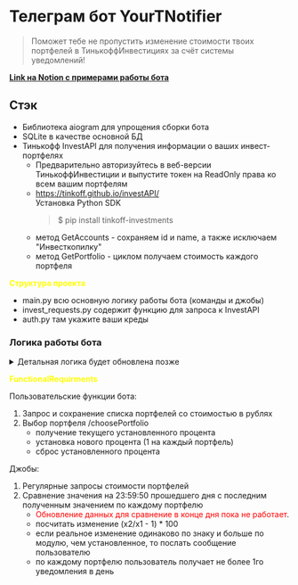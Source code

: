 # Телеграм бот YourTNotifier #

> Поможет тебе не пропустить изменение стоимости твоих портфелей в ТинькоффИнвестициях за счёт системы уведомлений!

**[Link на Notion с примерами работы бота](https://moored-mozzarella-ae6.notion.site/YourTNotifier-44ef117d2b314783abfc47ef59c4acb1?pvs=4)**

## Стэк ##
* Библиотека aiogram для упрощения сборки бота
* SQLite в качестве основной БД
* Тинькофф InvestAPI для получения информации о ваших инвест-портфелях
  * Предварительно авторизуйтесь в веб-версии ТинькоффИнвестиции и выпустите токен на ReadOnly права ко всем вашим портфелям
  * https://tinkoff.github.io/investAPI/
    <br>
    Установка Python SDK 
    > $ pip install tinkoff-investments
  * метод GetAccounts - сохраняем id и name, а также исключаем "Инвесткопилку"
  * метод GetPortfolio - циклом получаем стоимость каждого портфеля

**<span style="color:yellow">Структура проекта</span>**
* main.py всю основную логику работы бота (команды и джобы)
* invest_requests.py содержит функцию для запроса к InvestAPI
* auth.py там укажите ваши креды

### Логика работы бота ###
<details>
<summary>Детальная логика будет обновлена позже</summary>
<br>

1. Пользователь стартует работу с ботом через /start
   * сохраняем его в таблицу Users со столбцами (id , telegram_id)
   * при повторном вызове /start проверяем наличие пользователя, если уже существует, то ничего не делаем
2. Пользователь через команду /getAccountsData инициирует вызов функции getAccountsAmounts()
   * getAccountsAmounts() находится в файле invest_requests.py , обращается к API и возвращает список кортежей [('account_id','name','amount_rub':int)]. Например [('1111111111', 'Брокерский счёт', 1152465), ('2222222222', 'ИИС', 775363)]
   * записываем полученные значения в таблицу Accounts со столбцами (id , telegram_id, account_id, name, daily_change_rate, amount_rub)
     * daily_change_rate это процентное изменение портфеля за день, при котором он хочет получать уведомление
     * в таблице Accounts значение amount_rub для каждого портфеля сохраняется на конец дня (23:59:00)
     * в таблице Accounts каждому account_id соответствует только одна запись
     * в таблице Accounts каждому telegram_id может соответствовать несколько account_id
   * сообщаем пользователю, что данные успешно сохранены и возвращаем сохранённый список в виде сообщения в боте содержащего все (account_id, name, daily_change_rate, amount_rub)
   * при повторном вызове /getAccountsData проверяем наличие данных, если информация по всем портфелям пользователя уже сохранена, то спрашиваем у него через сообщение в боте, хочет ли он перезаписать данные по портфелям. Далее, если выбрал:
     * "Да", то перезаписываем данные в таблице Accounts повторным вызовом getAccountsAmounts(), в т.ч. зачищаем daily_change_rate
     * "Нет", ничего не делаем, возвращаем сообщение "Перезапись отменена"
3. Посредством сообщения /getCurrentSettings пользователь может получить текущий список из таблицы Accounts (account_id, name, daily_change_rate, amount_rub)
4. Пользователь может совершить ряд действий с портфелем предварительно написав /choosePortfolio в сообщении боту. После вызова функции просим его "Укажите id портфеля, к которому хотите применить изменения" и ожидаем получения account_id
   1. При получении несуществующего account_id пишем ему "Такого портфеля не найдено, попробуйте проверить список написав /getCurrentSettings" и заканчиваем работу функции
   2. При получении существующего account_id даём на выбор 3 функции, которые возвращаем списком в виде сообщения:
      * /getCurrentRate - возвращаем текущее значение daily_change_rate для указанного account_id из таблицы Accounts
      * /setRate - просим его "Укажите процентное изменение портфеля, при котором хотите получать уведомление" и ожидаем сообщения от него
        * при получении НЕ числа пишем "Вы указали НЕ число, напишите /choosePortfolio и попробуйте снова" и заканчиваем работу функции
        * при получении числа со знаком + или - или без, а также целого или дробного с разделителем в виде . или , сохраняем значение daily_change_rate для выбранного account_id в таблицу Accounts. И возвращаем пользователю сообщение "Вы установили (указанный пользователем процент) для (name соответстующего портфеля) в качестве уровня, при котором хотите получать уведомление"
      * /discardRate - сбрасываем установленное значение daily_change_rate для выбранного account_id
5. Когда хотя бы для одного из account_id пользователь установил daily_change_rate мы начинаем выполнять регулярные джобы:
   1. Запросы посредством функции getAccountsAmounts() каждые 5 минут и запись полученных значений в аналог таблицы Accounts с названием AccountsTemporary, только вместе daily_change_rate там столбец actual_change_rate В этой таблице значения перезаписываются при каждом выполнении джобы.
      * Изменение рассчитывается для каждого портфеля с указанным (т.е.!= 0.0) daily_change_rate 
      * по принципу (x2/x1-1).Где:
        * x1 = amount_rub сохранённое в таблице Accounts
        * x2 = amount_rub сохранённое в таблице Accounts_temporary
   2. Далее если (daily_change_rate отрицательное и actual_change_rate меньше) ИЛИ (daily_change_rate положительное и actual_change_rate больше), то:
     * послать сообщение пользователю "Изменение за день по портфелю (name) превысило установленное (daily_change_rate - из таблицы Accounts)"
     * по каждому портфелю(account_id) пользователь получает не более 1го уведомления в день, таким образом если в течение дня мы снова заметим превышение установленного изменения, то мы уже не будем уведомлять пользователя

</details>

**<span style="color:yellow">FunctionalRequirments</span>**

Пользовательские функции бота:
1. Запрос и сохранение списка портфелей со стоимостью в рублях
2. Выбор портфеля /choosePortfolio
   * получение текущего установленного процента
   * установка нового процента (1 на каждый портфель)
   * сброс установленного процента

Джобы:
1. Регулярные запросы стоимости портфелей
2. Сравнение значения на 23:59:50 прошедшего дня с последним полученным значением по каждому портфелю
   * <span style="color:red">Обновление данных для сравнение в конце дня пока не работает</span>.
   * посчитать изменение (x2/x1 - 1) * 100
   * если реальное изменение одинаково по знаку и больше по модулю, чем установленное, то послать сообщение пользователю
   * по каждому портфелю пользователь получает не более 1го уведомления в день
